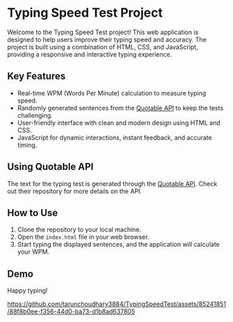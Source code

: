 # Typing Speed Test Project

Welcome to the Typing Speed Test project! This web application is designed to help users improve their typing speed and accuracy. The project is built using a combination of HTML, CSS, and JavaScript, providing a responsive and interactive typing experience.

## Key Features

- Real-time WPM (Words Per Minute) calculation to measure typing speed.
- Randomly generated sentences from the [Quotable API](https://github.com/lukePeavey/quotable) to keep the tests challenging.
- User-friendly interface with clean and modern design using HTML and CSS.
- JavaScript for dynamic interactions, instant feedback, and accurate timing.

## Using Quotable API

The text for the typing test is generated through the [Quotable API](https://github.com/lukePeavey/quotable). Check out their repository for more details on the API.

## How to Use

1. Clone the repository to your local machine.
2. Open the `index.html` file in your web browser.
3. Start typing the displayed sentences, and the application will calculate your WPM.

## Demo
Happy typing!




https://github.com/tarunchoudhary3884/TypingSpeedTest/assets/85241851/88f8b0ee-f356-44d0-ba73-d1b8ad637805

